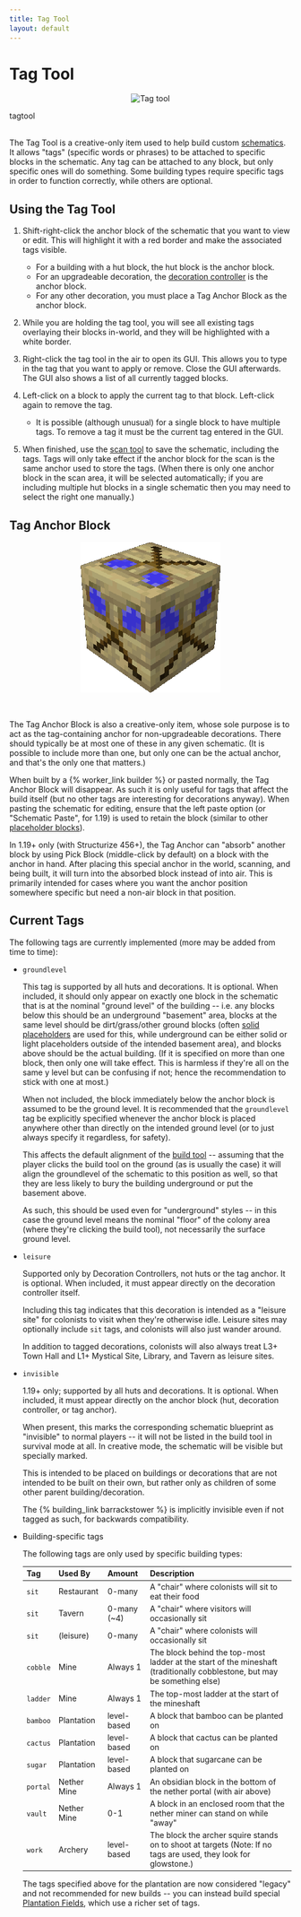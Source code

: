 ```yaml
---
title: Tag Tool
layout: default
---
```

# Tag Tool

<div class="infobox box text-center">
    <p style="text-align:center;"><img src="../../assets/images/icons/minecolonies/tag_tool.png" alt="Tag tool"></p>
    <recipe>tagtool</recipe>
</div>
<br>

The Tag Tool is a creative-only item used to help build custom [schematics](../../source/tutorials/schematics). It allows "tags" (specific words or phrases) to be attached to specific blocks in the schematic. Any tag can be attached to any block, but only specific ones will do something. Some building types require specific tags in order to function correctly, while others are optional.

## Using the Tag Tool

1. Shift-right-click the anchor block of the schematic that you want to view or edit. This will highlight it with a red border and make the associated tags visible.

    * For a building with a hut block, the hut block is the anchor block.
    * For an upgradeable decoration, the [decoration controller](../../source/items/decocontroller) is the anchor block.
    * For any other decoration, you must place a Tag Anchor Block as the anchor block.

2. While you are holding the tag tool, you will see all existing tags overlaying their blocks in-world, and they will be highlighted with a white border.

3. Right-click the tag tool in the air to open its GUI. This allows you to type in the tag that you want to apply or remove. Close the GUI afterwards. The GUI also shows a list of all currently tagged blocks.


4. Left-click on a block to apply the current tag to that block. Left-click again to remove the tag.

    * It is possible (although unusual) for a single block to have multiple tags. To remove a tag it must be the current tag entered in the GUI.

5. When finished, use the [scan tool](../../source/items/scantool) to save the schematic, including the tags. Tags will only take effect if the anchor block for the scan is the same anchor used to store the tags. (When there is only one anchor block in the scan area, it will be selected automatically; if you are including multiple hut blocks in a single schematic then you may need to select the right one manually.)

## Tag Anchor Block

<div class="infobox box text-center">
    <p style="text-align:center;"><img src="../../assets/images/items/tagsubstitutionblock.png" alt="Tag Anchor Block"></p>
</div>
<br>

The Tag Anchor Block is also a creative-only item, whose sole purpose is to act as the tag-containing anchor for non-upgradeable decorations. There should typically be at most one of these in any given schematic. (It is possible to include more than one, but only one can be the actual anchor, and that's the only one that matters.)

When built by a {% worker_link builder %} or pasted normally, the Tag Anchor Block will disappear. As such it is only useful for tags that affect the build itself (but no other tags are interesting for decorations anyway). When pasting the schematic for editing, ensure that the left paste option (or "Schematic Paste", for 1.19) is used to retain the block (similar to other [placeholder blocks](../../source/items/placeholderblocks)).

In 1.19+ only (with Structurize 456+), the Tag Anchor can "absorb" another block by using Pick Block (middle-click by default) on a block with the anchor in hand. After placing this special anchor in the world, scanning, and being built, it will turn into the absorbed block instead of into air. This is primarily intended for cases where you want the anchor position somewhere specific but need a non-air block in that position.

## Current Tags

The following tags are currently implemented (more may be added from time to time):

* `groundlevel`

    This tag is supported by all huts and decorations. It is optional. When included, it should only appear on exactly one block in the schematic that is at the nominal "ground level" of the building -- i.e. any blocks below this should be an underground "basement" area, blocks at the same level should be dirt/grass/other ground blocks (often [solid placeholders](../../source/items/placeholderblocks) are used for this, while underground can be either solid or light placeholders outside of the intended basement area), and blocks above should be the actual building. (If it is specified on more than one block, then only one will take effect. This is harmless if they're all on the same y level but can be confusing if not; hence the recommendation to stick with one at most.)

    When not included, the block immediately below the anchor block is assumed to be the ground level. It is recommended that the `groundlevel` tag be explicitly specified whenever the anchor block is placed anywhere other than directly on the intended ground level (or to just always specify it regardless, for safety).

    This affects the default alignment of the [build tool](../../source/items/buildtool) -- assuming that the player clicks the build tool on the ground (as is usually the case) it will align the groundlevel of the schematic to this position as well, so that they are less likely to bury the building underground or put the basement above.

    As such, this should be used even for "underground" styles -- in this case the ground level means the nominal "floor" of the colony area (where they're clicking the build tool), not necessarily the surface ground level.

* `leisure`

    Supported only by Decoration Controllers, not huts or the tag anchor. It is optional. When included, it must appear directly on the decoration controller itself.
    
    Including this tag indicates that this decoration is intended as a "leisure site" for colonists to visit when they're otherwise idle. Leisure sites may optionally include `sit` tags, and colonists will also just wander around.
    
    In addition to tagged decorations, colonists will also always treat L3+ Town Hall and L1+ Mystical Site, Library, and Tavern as leisure sites.

* `invisible`

    1.19+ only; supported by all huts and decorations. It is optional. When included, it must appear directly on the anchor block (hut, decoration controller, or tag anchor).
    
    When present, this marks the corresponding schematic blueprint as "invisible" to normal players -- it will not be listed in the build tool in survival mode at all. In creative mode, the schematic will be visible but specially marked.
    
    This is intended to be placed on buildings or decorations that are not intended to be built on their own, but rather only as children of some other parent building/decoration.
    
    The {% building_link barrackstower %} is implicitly invisible even if not tagged as such, for backwards compatibility.

* Building-specific tags

    The following tags are only used by specific building types:

    | Tag      | Used By     | Amount      | Description                                                                                                               |
    |----------|-------------|-------------|---------------------------------------------------------------------------------------------------------------------------|
    | `sit`    | Restaurant  | 0-many      | A "chair" where colonists will sit to eat their food                                                                      |
    | `sit`    | Tavern      | 0-many (~4) | A "chair" where visitors will occasionally sit                                                                            |
    | `sit`    | (leisure)   | 0-many      | A "chair" where colonists will occasionally sit                                                                           |
    | `cobble` | Mine        | Always 1    | The block behind the top-most ladder at the start of the mineshaft (traditionally cobblestone, but may be something else) |
    | `ladder` | Mine        | Always 1    | The top-most ladder at the start of the mineshaft                                                                         |
    | `bamboo` | Plantation  | level-based | A block that bamboo can be planted on                                                                                     |
    | `cactus` | Plantation  | level-based | A block that cactus can be planted on                                                                                     |
    | `sugar`  | Plantation  | level-based | A block that sugarcane can be planted on                                                                                  |
    | `portal` | Nether Mine | Always 1    | An obsidian block in the bottom of the nether portal (with air above)                                                     |
    | `vault`  | Nether Mine | 0-1         | A block in an enclosed room that the nether miner can stand on while "away"                                               |
    | `work`   | Archery     | level-based | The block the archer squire stands on to shoot at targets (Note: If no tags are used, they look for glowstone.)           |

    The tags specified above for the plantation are now considered "legacy" and not recommended for new builds -- you can instead build special [Plantation Fields](../../source/tutorials/schematics.md#plantation-fields), which use a richer set of tags.
